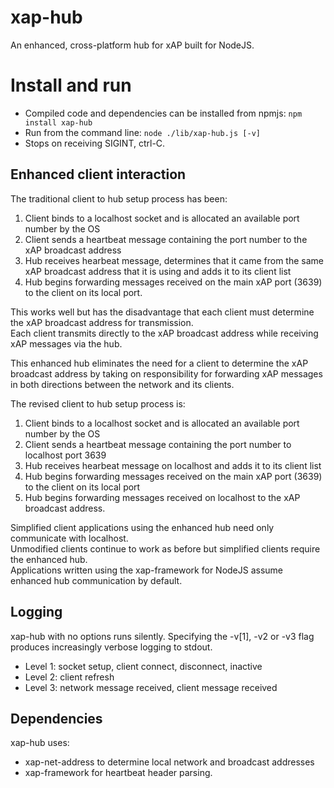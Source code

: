 # xap-hub
An enhanced, cross-platform hub for xAP built for NodeJS.

# Install and run
* Compiled code and dependencies can be installed from npmjs: ``npm install xap-hub``
* Run from the command line: ``node ./lib/xap-hub.js [-v]``
* Stops on receiving SIGINT, ctrl-C.

## Enhanced client interaction
The traditional client to hub setup process has been:
1. Client binds to a localhost socket and is allocated an available port number by the OS
2. Client sends a heartbeat message containing the port number to the xAP broadcast address 
3. Hub receives hearbeat message, determines that it came from the same xAP broadcast address that it is using and adds it to its client list
4. Hub begins forwarding messages received on the main xAP port (3639) to the client on its local port.

This works well but has the disadvantage that each client must determine the xAP broadcast address for transmission.  
Each client transmits directly to the xAP broadcast address while receiving xAP messages via the hub.

This enhanced hub eliminates the need for a client to determine the xAP broadcast address by taking on responsibility
for forwarding xAP messages in both directions between the network and its clients.

The revised client to hub setup process is:
1. Client binds to a localhost socket and is allocated an available port number by the OS
2. Client sends a heartbeat message containing the port number to localhost port 3639
3. Hub receives hearbeat message on localhost and adds it to its client list
4. Hub begins forwarding messages received on the main xAP port (3639) to the client on its local port
5. Hub begins forwarding messages received on localhost to the xAP broadcast address.

Simplified client applications using the enhanced hub need only communicate with localhost.  
Unmodified clients continue to work as before but simplified clients require the enhanced hub.  
Applications written using the xap-framework for NodeJS assume enhanced hub communication by default.

## Logging
xap-hub with no options runs silently. Specifying the -v\[1\], -v2 or -v3 flag produces increasingly verbose logging to stdout.
* Level 1: socket setup, client connect, disconnect, inactive
* Level 2: client refresh
* Level 3: network message received, client message received

## Dependencies
xap-hub uses:
* xap-net-address to determine local network and broadcast addresses
* xap-framework for heartbeat header parsing.


